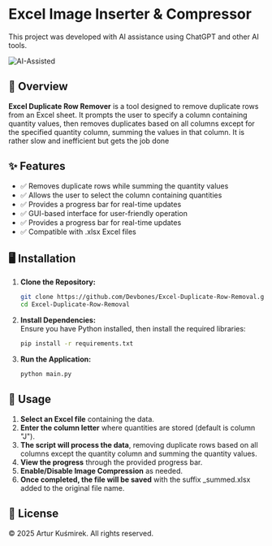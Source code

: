 # **Excel Image Inserter & Compressor**  
This project was developed with AI assistance using ChatGPT and other AI tools.  

![AI-Assisted](https://img.shields.io/badge/AI-Assisted-blue?style=for-the-badge&logo=ai)  

## 📌 Overview  
**Excel Duplicate Row Remover** is a tool designed to remove duplicate rows from an Excel sheet. It prompts the user to specify a column containing quantity values, then removes duplicates based on all columns except for the specified quantity column, summing the values in that column. It is rather slow and inefficient but gets the job done

## ✨ Features  
- ✅ Removes duplicate rows while summing the quantity values
- ✅ Allows the user to select the column containing quantities
- ✅ Provides a progress bar for real-time updates
- ✅ GUI-based interface for user-friendly operation 
- ✅ Provides a progress bar for real-time updates  
- ✅ Compatible with .xlsx Excel files

## 🖥️ Installation  

1. **Clone the Repository:**  
   ```bash
   git clone https://github.com/Devbones/Excel-Duplicate-Row-Removal.git
   cd Excel-Duplicate-Row-Removal
   ```
2. **Install Dependencies:**  
   Ensure you have Python installed, then install the required libraries:  
   ```bash
   pip install -r requirements.txt
   ```
3. **Run the Application:**  
   ```bash
   python main.py
   ```

## 🚀 Usage  

1. **Select an Excel file** containing the data. 
2. **Enter the column letter** where quantities are stored (default is column "J").
3. **The script will process the data**, removing duplicate rows based on all columns except the quantity column and summing the quantity values. 
4. **View the progress** through the provided progress bar.  
5. **Enable/Disable Image Compression** as needed.  
6. **Once completed, the file will be saved** with the suffix _summed.xlsx added to the original file name.

## 📜 License  
© 2025 Artur Kuśmirek. All rights reserved.  
